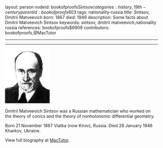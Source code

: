 layout: person
nodeid: bookofproofs$Sintsov
categories: history,19th-century
parentid: bookofproofs$603
tags: nationality-russia
title: Sintsov, Dmitrii Matveevich
born: 1867
died: 1946
description: Some facts about Dmitrii Matveevich Sintsov
keywords: sintsov, dmitrii matveevich,nationality russia
references: bookofproofs$6909
contributors: bookofproofs,@MacTutor

---


---

![Sintsov.jpg](https://github.com/bookofproofs/bookofproofs.github.io/blob/main/_sources/_assets/images/portraits/Sintsov.jpg?raw=true)

Dmitrii Matveevich Sintsov was a Russian mathematician who worked on the theory of conics and  the theory of nonholonomic differential geometry.

Born 21 November 1867 Viatka (now Kirov), Russia. Died 28 January 1946 Kharkov, Ukraine.


View full biography at [MacTutor](https://mathshistory.st-andrews.ac.uk/Biographies/Sintsov/).